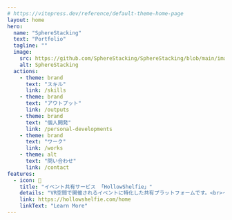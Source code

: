 ```yaml
---
# https://vitepress.dev/reference/default-theme-home-page
layout: home
hero:
  name: "SphereStacking"
  text: "Portfolio"
  tagline: ""
  image:
    src: https://github.com/SphereStacking/SphereStacking/blob/main/images/profile.png?raw=true
    alt: SphereStacking
  actions:
    - theme: brand
      text: "スキル"
      link: /skills
    - theme: brand
      text: "アウトプット"
      link: /outputs
    - theme: brand
      text: "個人開発"
      link: /personal-developments
    - theme: brand
      text: "ワーク"
      link: /works
    - theme: alt
      text: "問い合わせ"
      link: /contact
features:
  - icon: 👻
    title: "イベント共有サービス 「HollowShelfie」"
    details: "VR空間で開催されるイベントに特化した共有プラットフォームです。<br>イベントポスターやフライヤーを展示し、主催者や演者が簡単にイベントの告知や参加者の募集を行うことができます。"
    link: https://hollowshelfie.com/home
    linkText: "Learn More"
---
```


